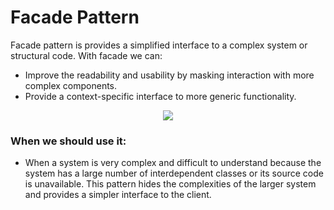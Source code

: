 # Facade Pattern
Facade pattern is provides a simplified interface to a complex system or structural code. With facade we can:
 - Improve the readability and usability by masking interaction with more complex components.
 - Provide a context-specific interface to more generic functionality.
 
 <p align="center">
  <img src="https://user-images.githubusercontent.com/25744906/75620222-c5458880-5bb8-11ea-9085-4cea9151029d.png">
 </p>

### When we should use it:
 - When a system is very complex and difficult to understand because the system has a large number of interdependent classes or its source code is unavailable. This pattern hides the complexities of the larger system and provides a simpler interface to the client.

